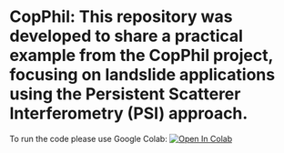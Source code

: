 # CopPhil: This repository was developed to share a practical example from the CopPhil project, focusing on landslide applications using the Persistent Scatterer Interferometry (PSI) approach.

To run the code please use Google Colab:
<a target="_blank" href="https://colab.research.google.com/github/tanyashakan/CopPhil/blob/main/notebooks/CopPhilLandslide.ipynb">
  <img src="https://colab.research.google.com/assets/colab-badge.svg" alt="Open In Colab"/>
</a>